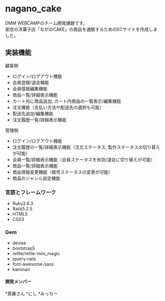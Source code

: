 # nagano_cake
DMM WEBCAMPのチーム開発課題です。<br>
架空の洋菓子店「ながのCAKE」の商品を通販するためのECサイトを作成しました。

## 実装機能
顧客側
* ログイン/ログアウト機能
* 会員登録/退会機能
* 会員情報編集機能
* 商品一覧/詳細表示機能
* カート内に商品追加, カート内商品の一覧表示/編集機能
* 注文機能（支払い方法や配送先の選択も可能）
* 配送先追加/編集機能
* 注文履歴一覧/詳細表示機能 

管理側
* ログイン/ログアウト機能
* 注文履歴の一覧/詳細表示機能（注文ステータス, 製作ステータスの切り替えが可能）
* 会員一覧/詳細表示機能（会員ステータスを有効/退会に切り替えが可能）
* 商品一覧/詳細表示機能
* 商品情報変更機能（販売ステータスの変更が可能）
* 商品のジャンル設定機能

### 言語とフレームワーク
* Ruby2.6.3
* Rails5.2.5
* HTML5
* CSS3

### Gem
* devise
* bootstrap5
* refile/refile-mini_magic
* jquery-rails
* font-awesome-sass
* kaminari

#### 開発メンバー
*斎藤さん
*にし
*みっちー


